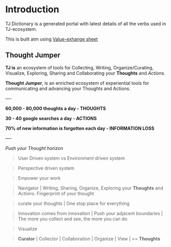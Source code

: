 # Introduction

TJ Dictionary is a generated portal with latest details of all the verbs used in TJ-ecosystem.

This is built atm using [Value-exhange sheet](https://docs.google.com/spreadsheets/d/1M6zXNuEeGmE918FZS2Z-KWaXThuQYxsceXC1XB77nV0/edit#gid=646904358)

## Thought Jumper
**TJ is** an ecosystem of tools for Collecting, Writing, Organize/Curating, Visualize, Exploring, Sharing and Collaborating your **Thoughts** and *Actions.* 

**Thought Jumper**, is an enriched ecosystem of experiential tools for communicating and advancing your Thoughts and Actions.

—-

**60,000 - 80,000 thoughts a day - THOUGHTS**

**30 - 40 google searches a day - ACTIONS**

**70% of new information is forgotten each day - INFORMATION LOSS**

—-

*Push your Thought horizon*

> User Driven system vs Environment driven system

> Perspective driven system

> Empower your work

> Navigator | Writing, Sharing, Organize, Exploring your **Thoughts** and *Actions*. Fingerprint of your thought

> curate your thoughts | One stop place for everything

> Innovation comes from innovation  | Push your adjacent boundaries | The more you collect and see, the more you can do

> Visualize

> **Curator** | Collector | Collaboration | Organize | View |  == **Thoughts**
